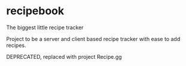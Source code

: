 # recipebook
The biggest little recipe tracker

Project to be a server and client based recipe tracker with ease to add recipes.

DEPRECATED, replaced with project Recipe.gg
